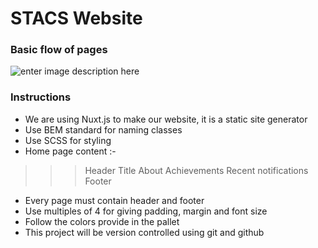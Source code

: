 # STACS Website

### Basic flow of pages

![enter image description here](https://raw.githubusercontent.com/stacsnssce/official-website/master/flow.png)

### Instructions

- We are using Nuxt.js to make our website, it is a static site generator
- Use BEM standard for naming classes
- Use SCSS for styling
- Home page content :-

>>> Header
Title
About 
Achievements 
Recent notifications 
Footer

- Every page must contain header and footer
- Use multiples of 4 for giving padding, margin and font size
- Follow the colors provide in the pallet
- This project will be version controlled using git and github
